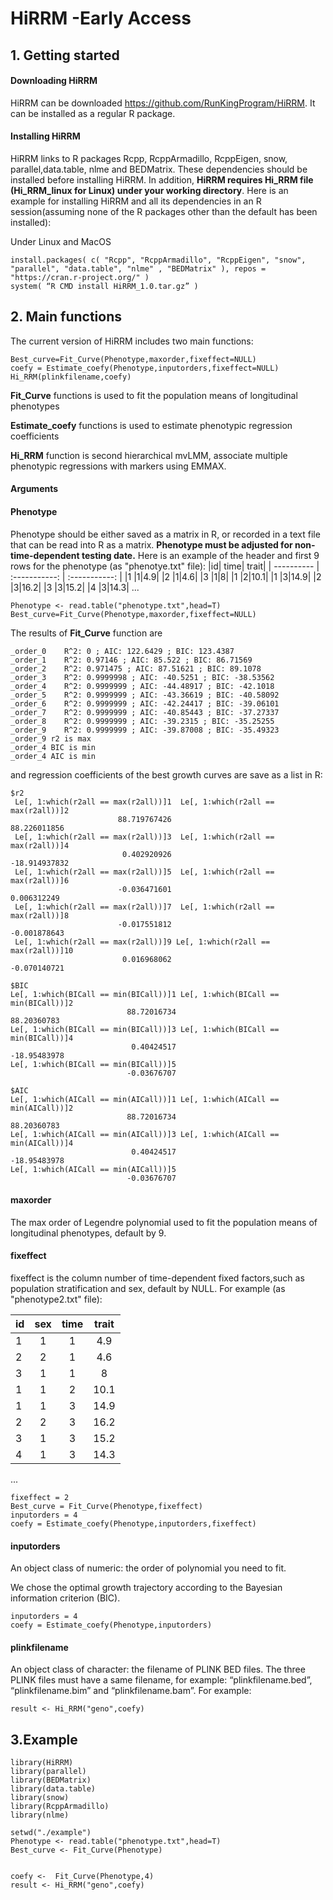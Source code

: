 # HiRRM -Early Access

## 1. Getting started
####	Downloading HiRRM
HiRRM can be downloaded https://github.com/RunKingProgram/HiRRM. It can be installed as a regular R package.
####	Installing HiRRM
HiRRM links to R packages Rcpp, RcppArmadillo, RcppEigen, snow, parallel,data.table, nlme and BEDMatrix. These dependencies should be installed before installing HiRRM. In addition, **HiRRM requires Hi_RRM file (Hi_RRM_linux for Linux) under your working directory**. Here is an example for installing HiRRM and all its dependencies in an R session(assuming none of the R packages other than the default has been installed):

Under Linux and MacOS
```
install.packages( c( "Rcpp", "RcppArmadillo", "RcppEigen", "snow", "parallel", "data.table", "nlme" , "BEDMatrix" ), repos = "https://cran.r-project.org/" )
system( “R CMD install HiRRM_1.0.tar.gz” )
```


## 2. Main functions
The current version of HiRRM includes two main functions:
```
Best_curve=Fit_Curve(Phenotype,maxorder,fixeffect=NULL)
coefy = Estimate_coefy(Phenotype,inputorders,fixeffect=NULL) 
Hi_RRM(plinkfilename,coefy)
```
**Fit_Curve** functions is used to fit the population means of longitudinal phenotypes

**Estimate_coefy** functions is used to estimate phenotypic regression coefficients

**Hi_RRM** function is second hierarchical mvLMM, associate multiple phenotypic regressions with markers using EMMAX. 


#### Arguments
#### Phenotype
Phenotype should be either saved as a matrix in R, or recorded in a text file that can be read into R as a matrix. **Phenotype must be adjusted for non-time-dependent testing date.** Here is an example of the header and first 9 rows for the phenotype (as "phenotye.txt" file): 
|id| time| trait|
| ---------- | :-----------:  | :-----------: |
|1 |1|4.9|
|2 |1|4.6|
|3 |1|8|
|1 |2|10.1|
|1 |3|14.9|
|2 |3|16.2|
|3 |3|15.2|
|4 |3|14.3|
...
```
Phenotype <- read.table("phenotype.txt",head=T)
Best_curve=Fit_Curve(Phenotype,maxorder,fixeffect=NULL)
```
The results of **Fit_Curve** function are 
```
_order_0    R^2: 0 ; AIC: 122.6429 ; BIC: 123.4387 
_order_1    R^2: 0.97146 ; AIC: 85.522 ; BIC: 86.71569 
_order_2    R^2: 0.971475 ; AIC: 87.51621 ; BIC: 89.1078 
_order_3    R^2: 0.9999998 ; AIC: -40.5251 ; BIC: -38.53562 
_order_4    R^2: 0.9999999 ; AIC: -44.48917 ; BIC: -42.1018 
_order_5    R^2: 0.9999999 ; AIC: -43.36619 ; BIC: -40.58092 
_order_6    R^2: 0.9999999 ; AIC: -42.24417 ; BIC: -39.06101 
_order_7    R^2: 0.9999999 ; AIC: -40.85443 ; BIC: -37.27337 
_order_8    R^2: 0.9999999 ; AIC: -39.2315 ; BIC: -35.25255 
_order_9    R^2: 0.9999999 ; AIC: -39.87008 ; BIC: -35.49323  
_order_9 r2 is max  
_order_4 BIC is min  
_order_4 AIC is min  
```
and regression coefficients of the best growth curves are save as a list in R:
```
$r2
 Le[, 1:which(r2all == max(r2all))]1  Le[, 1:which(r2all == max(r2all))]2 
                        88.719767426                         88.226011856 
 Le[, 1:which(r2all == max(r2all))]3  Le[, 1:which(r2all == max(r2all))]4 
                         0.402920926                        -18.914937832 
 Le[, 1:which(r2all == max(r2all))]5  Le[, 1:which(r2all == max(r2all))]6 
                        -0.036471601                          0.006312249 
 Le[, 1:which(r2all == max(r2all))]7  Le[, 1:which(r2all == max(r2all))]8 
                        -0.017551812                         -0.001878643 
 Le[, 1:which(r2all == max(r2all))]9 Le[, 1:which(r2all == max(r2all))]10 
                         0.016968062                         -0.070140721 

$BIC
Le[, 1:which(BICall == min(BICall))]1 Le[, 1:which(BICall == min(BICall))]2 
                          88.72016734                           88.20360783 
Le[, 1:which(BICall == min(BICall))]3 Le[, 1:which(BICall == min(BICall))]4 
                           0.40424517                          -18.95483978 
Le[, 1:which(BICall == min(BICall))]5 
                          -0.03676707 

$AIC
Le[, 1:which(AICall == min(AICall))]1 Le[, 1:which(AICall == min(AICall))]2 
                          88.72016734                           88.20360783 
Le[, 1:which(AICall == min(AICall))]3 Le[, 1:which(AICall == min(AICall))]4 
                           0.40424517                          -18.95483978 
Le[, 1:which(AICall == min(AICall))]5 
                          -0.03676707 

```

#### maxorder
The max order of Legendre polynomial used to fit the population means of longitudinal phenotypes, default by 9.
#### fixeffect
fixeffect is the column number of time-dependent fixed factors,such as population stratification and sex, default by NULL.
For example (as "phenotype2.txt" file):

|id|sex| time| trait|
| ---------- | :-----------:  | :-----------: | :-----------: |
|1 |1|1|4.9|
|2 |2|1|4.6|
|3 |1|1|8|
|1 |1|2|10.1|
|1 |1|3|14.9|
|2 |2|3|16.2|
|3 |1|3|15.2|
|4 |1|3|14.3|
...

```
fixeffect = 2
Best_curve = Fit_Curve(Phenotype,fixeffect)
inputorders = 4
coefy = Estimate_coefy(Phenotype,inputorders,fixeffect) 
```

#### inputorders
An object class of numeric: the order of polynomial you need to fit.

We chose the optimal growth trajectory according to the Bayesian information criterion (BIC).
```
inputorders = 4
coefy = Estimate_coefy(Phenotype,inputorders) 
```

#### plinkfilename
An object class of character: the filename of PLINK BED files. The three PLINK files must have a same filename, for example: “plinkfilename.bed”, “plinkfilename.bim” and “plinkfilename.bam”.
For example:
```
result <- Hi_RRM("geno",coefy)
```


## 3.Example
```
library(HiRRM)
library(parallel)
library(BEDMatrix)
library(data.table)
library(snow)
library(RcppArmadillo)
library(nlme)

setwd("./example")
Phenotype <- read.table("phenotype.txt",head=T)
Best_curve <- Fit_Curve(Phenotype)


coefy <-  Fit_Curve(Phenotype,4) 
result <- Hi_RRM("geno",coefy)



